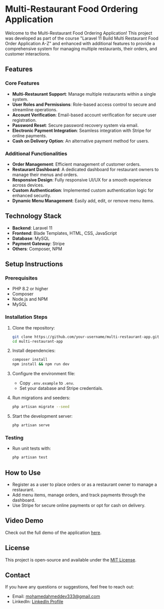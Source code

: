 # Multi-Restaurant Food Ordering Application  

Welcome to the Multi-Restaurant Food Ordering Application! This project was developed as part of the course "Laravel 11 Build Multi Restaurant Food Order Application A-Z" and enhanced with additional features to provide a comprehensive system for managing multiple restaurants, their orders, and customer interactions.

## Features  

### Core Features  
- **Multi-Restaurant Support**: Manage multiple restaurants within a single system.  
- **User Roles and Permissions**: Role-based access control to secure and streamline operations.  
- **Account Verification**: Email-based account verification for secure user registration.  
- **Password Reset**: Secure password recovery system via email.  
- **Electronic Payment Integration**: Seamless integration with Stripe for online payments.  
- **Cash on Delivery Option**: An alternative payment method for users.  

### Additional Functionalities  
- **Order Management**: Efficient management of customer orders.  
- **Restaurant Dashboard**: A dedicated dashboard for restaurant owners to manage their menus and orders.  
- **Responsive Design**: Fully responsive UI/UX for a smooth experience across devices.  
- **Custom Authentication**: Implemented custom authentication logic for enhanced security.  
- **Dynamic Menu Management**: Easily add, edit, or remove menu items.  

## Technology Stack  
- **Backend**: Laravel 11  
- **Frontend**: Blade Templates, HTML, CSS, JavaScript  
- **Database**: MySQL  
- **Payment Gateway**: Stripe  
- **Others**: Composer, NPM  

## Setup Instructions  

### Prerequisites  
- PHP 8.2 or higher  
- Composer  
- Node.js and NPM  
- MySQL  

### Installation Steps  
1. Clone the repository:  
   ```bash  
   git clone https://github.com/your-username/multi-restaurant-app.git  
   cd multi-restaurant-app  
   ```  

2. Install dependencies:  
   ```bash  
   composer install  
   npm install && npm run dev  
   ```  

3. Configure the environment file:  
   - Copy `.env.example` to `.env`.  
   - Set your database and Stripe credentials.  

4. Run migrations and seeders:  
   ```bash  
   php artisan migrate --seed  
   ```  

5. Start the development server:  
   ```bash  
   php artisan serve  
   ```  

### Testing  
- Run unit tests with:  
  ```bash  
  php artisan test  
  ```  

## How to Use  
- Register as a user to place orders or as a restaurant owner to manage a restaurant.  
- Add menu items, manage orders, and track payments through the dashboard.  
- Use Stripe for secure online payments or opt for cash on delivery.  

## Video Demo  
Check out the full demo of the application [here](#).  

## License  
This project is open-source and available under the [MIT License](LICENSE).  

## Contact  
If you have any questions or suggestions, feel free to reach out:  
- Email: [mohamedahmeddev333@gmail.com](mailto:mohamedahmeddev333@gmail.com)  
- LinkedIn: [LinkedIn Profile](https://www.linkedin.com/in/mohamed-ahmed-354a572a3)  
